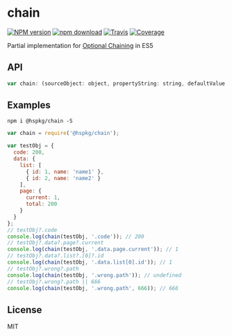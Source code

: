 # chain

[![NPM version][npm-image]][npm-url]
[![npm download][download-image]][download-url]
[![Travis][travis-image]][travis-url]
[![Coverage][coverage-image]][coverage-url]

[npm-image]: https://img.shields.io/npm/v/@hspkg/chain.svg?style=flat-square
[npm-url]: https://npmjs.org/package/@hspkg/chain
[download-image]: https://img.shields.io/npm/dm/@hspkg/chain.svg?style=flat-square
[download-url]: https://npmjs.org/package/@hspkg/chain
[travis-image]: https://img.shields.io/travis/com/int64ago/chain.svg?style=flat-square
[travis-url]: https://travis-ci.com/int64ago/chain
[coverage-image]: https://img.shields.io/coveralls/int64ago/chain.svg?style=flat-square
[coverage-url]: https://coveralls.io/github/int64ago/chain

Partial implementation for [Optional Chaining](https://github.com/tc39/proposal-optional-chaining) in ES5

## API

```js
var chain: (sourceObject: object, propertyString: string, defaultValue: any) => any
```

## Examples

`npm i @hspkg/chain -S`

```js
var chain = require('@hspkg/chain');

var testObj = {
  code: 200,
  data: {
    list: [
      { id: 1, name: 'name1' },
      { id: 2, name: 'name2' }
    ],
    page: {
      current: 1,
      total: 200
    }
  }
};
// testObj?.code
console.log(chain(testObj, '.code')); // 200
// testObj?.data?.page?.current
console.log(chain(testObj, '.data.page.current')); // 1
// testObj?.data?.list?.[0]?.id
console.log(chain(testObj, '.data.list[0].id')); // 1
// testObj?.wrong?.path
console.log(chain(testObj, '.wrong.path')); // undefined
// testObj?.wrong?.path || 666
console.log(chain(testObj, '.wrong.path', 666)); // 666
```

## License

MIT
